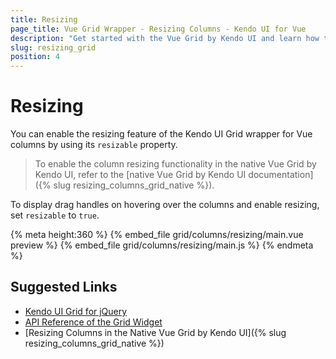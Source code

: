 ```yaml
---
title: Resizing
page_title: Vue Grid Wrapper - Resizing Columns - Kendo UI for Vue
description: "Get started with the Vue Grid by Kendo UI and learn how to allow resizeable columns."
slug: resizing_grid
position: 4
---
```


# Resizing

You can enable the resizing feature of the Kendo UI Grid wrapper for Vue columns by using its `resizable` property.

> To enable the column resizing functionality in the native Vue Grid by Kendo UI, refer to the [native Vue Grid by Kendo UI documentation]({% slug resizing_columns_grid_native %}).

To display drag handles on hovering over the columns and enable resizing, set `resizable` to `true`.

{% meta height:360 %}
{% embed_file grid/columns/resizing/main.vue preview %}
{% embed_file grid/columns/resizing/main.js %}
{% endmeta %}

## Suggested Links

* [Kendo UI Grid for jQuery](https://docs.telerik.com/kendo-ui/controls/data-management/grid/overview)
* [API Reference of the Grid Widget](https://docs.telerik.com/kendo-ui/api/javascript/ui/grid)
* [Resizing Columns in the Native Vue Grid by Kendo UI]({% slug resizing_columns_grid_native %})
